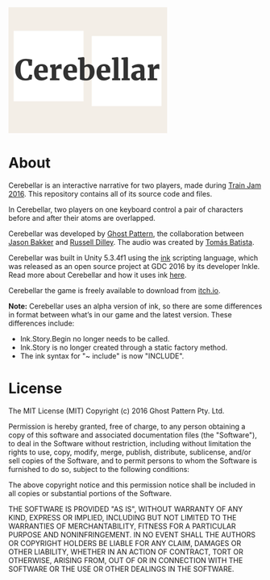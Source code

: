 ![Cerebellar](Cerebellar_logo.png)

# About

Cerebellar is an interactive narrative for two players, made during [Train Jam 2016](https://itch.io/jam/train-jam-2016). This repository contains all of its source code and files.

In Cerebellar, two players on one keyboard control a pair of characters before and after their atoms are overlapped.

Cerebellar was developed by [Ghost Pattern](http://ghostpattern.net/), the collaboration between [Jason Bakker](http://twitter.com/jason_bakker) and [Russell Dilley](http://twitter.com/russelldilley). The audio was created by [Tomás Batista](http://tomasbatista.com/).

Cerebellar was built in Unity 5.3.4f1 using the [ink](http://www.inklestudios.com/ink/) scripting language, which was released as an open source project at GDC 2016 by its developer Inkle. Read more about Cerebellar and how it uses ink [here](http://ghostpattern.net/2016/04/06/cerebellar-is-now-open-source/).

Cerebellar the game is freely available to download from [itch.io](https://ghostpattern.itch.io/cerebellar).

**Note:** Cerebellar uses an alpha version of ink, so there are some differences in format between what’s in our game and the latest version. These differences include:
 - Ink.Story.Begin no longer needs to be called.
 - Ink.Story is no longer created through a static factory method.
 - The ink syntax for "~ include" is now "INCLUDE".

# License

The MIT License (MIT)
Copyright (c) 2016 Ghost Pattern Pty. Ltd.

Permission is hereby granted, free of charge, to any person obtaining a copy of this software and associated documentation files (the "Software"), to deal in the Software without restriction, including without limitation the rights to use, copy, modify, merge, publish, distribute, sublicense, and/or sell copies of the Software, and to permit persons to whom the Software is furnished to do so, subject to the following conditions:

The above copyright notice and this permission notice shall be included in all copies or substantial portions of the Software.

THE SOFTWARE IS PROVIDED "AS IS", WITHOUT WARRANTY OF ANY KIND, EXPRESS OR IMPLIED, INCLUDING BUT NOT LIMITED TO THE WARRANTIES OF MERCHANTABILITY, FITNESS FOR A PARTICULAR PURPOSE AND NONINFRINGEMENT. IN NO EVENT SHALL THE AUTHORS OR COPYRIGHT HOLDERS BE LIABLE FOR ANY CLAIM, DAMAGES OR OTHER LIABILITY, WHETHER IN AN ACTION OF CONTRACT, TORT OR OTHERWISE, ARISING FROM, OUT OF OR IN CONNECTION WITH THE SOFTWARE OR THE USE OR OTHER DEALINGS IN THE SOFTWARE.
